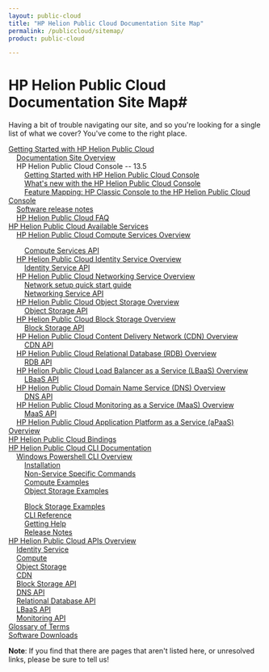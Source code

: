 ```yaml
---
layout: public-cloud
title: "HP Helion Public Cloud Documentation Site Map"
permalink: /publiccloud/sitemap/
product: public-cloud

---
```

<!--PUBLISHED-->
# HP Helion Public Cloud Documentation Site Map#

Having a bit of trouble navigating our site, and so you're looking for a single list of what we cover?  You've come to the right place.

[Getting Started with HP Helion Public Cloud](/publiccloud/overview/)<br>
&nbsp;&nbsp;&nbsp;&nbsp;[Documentation Site Overview](/publiccloud/site-overview)<br>
&nbsp;&nbsp;&nbsp;&nbsp;HP Helion Public Cloud Console -- 13.5<br>
&nbsp;&nbsp;&nbsp;&nbsp;&nbsp;&nbsp;&nbsp;&nbsp;[Getting Started with HP Helion Public Cloud Console](/publiccloud/hpcloudconsole/)<br>
&nbsp;&nbsp;&nbsp;&nbsp;&nbsp;&nbsp;&nbsp;&nbsp;[What's new with the HP Helion Public Cloud Console](/publiccloud/whats_new_with_HP_Cloud_Console/)<br>
&nbsp;&nbsp;&nbsp;&nbsp;&nbsp;&nbsp;&nbsp;&nbsp;[Feature Mapping: HP Classic Console to the HP Helion Public Cloud Console](/publiccloud/hpcloudconsolefeaturemap/)<br>
&nbsp;&nbsp;&nbsp;&nbsp;[Software release notes](/publiccloud/release-notes/)<br>
&nbsp;&nbsp;&nbsp;&nbsp;[HP Helion Public Cloud FAQ](/publiccloud/faq)<br>
[HP Helion Public Cloud Available Services](/publiccloud/services/)<br> 
&nbsp;&nbsp;&nbsp;&nbsp;[HP Helion Public Cloud Compute Services Overview](/publiccloud/compute)<br>
<!-- Hiding until we can find the file
&nbsp;&nbsp;&nbsp;&nbsp;&nbsp;&nbsp;&nbsp;&nbsp;[Using the Compute Service](/compute/using/)<br> -->
&nbsp;&nbsp;&nbsp;&nbsp;&nbsp;&nbsp;&nbsp;&nbsp;[Compute Services API](/publiccloud/api/compute/)<br>
&nbsp;&nbsp;&nbsp;&nbsp;[HP Helion Public Cloud Identity Service Overview](/publiccloud/identity/)<br>
&nbsp;&nbsp;&nbsp;&nbsp;&nbsp;&nbsp;&nbsp;&nbsp;[Identity Service API](/publiccloud/api/identity/)<br>
&nbsp;&nbsp;&nbsp;&nbsp;[HP Helion Public Cloud Networking Service Overview](/publiccloud/compute/network/overview/)<br>
&nbsp;&nbsp;&nbsp;&nbsp;&nbsp;&nbsp;&nbsp;&nbsp;[Network setup quick start guide](/publiccloud/compute/network/quick-start/)<br>
&nbsp;&nbsp;&nbsp;&nbsp;&nbsp;&nbsp;&nbsp;&nbsp;[Networking Service API](/publiccloud/api/networking/)<br>
&nbsp;&nbsp;&nbsp;&nbsp;[HP Helion Public Cloud Object Storage Overview](/publiccloud/object-storage/)<br>
&nbsp;&nbsp;&nbsp;&nbsp;&nbsp;&nbsp;&nbsp;&nbsp;[Object Storage API](/publiccloud/api/object-storage/)<br>
&nbsp;&nbsp;&nbsp;&nbsp;[HP Helion Public Cloud Block Storage Overview](/publiccloud/block-storage/)<br>
&nbsp;&nbsp;&nbsp;&nbsp;&nbsp;&nbsp;&nbsp;&nbsp;[Block Storage API](/publiccloud/api/block-storage/)<br>
&nbsp;&nbsp;&nbsp;&nbsp;[HP Helion Public Cloud Content Delivery Network (CDN) Overview](/publiccloud/cdn/)<br>
&nbsp;&nbsp;&nbsp;&nbsp;&nbsp;&nbsp;&nbsp;&nbsp;[CDN API](/publiccloud/cdn/api/)<br>
&nbsp;&nbsp;&nbsp;&nbsp;[HP Helion Public Cloud Relational Database (RDB) Overview](/publiccloud/rdb)<br>
&nbsp;&nbsp;&nbsp;&nbsp;&nbsp;&nbsp;&nbsp;&nbsp;[RDB API](/publiccloud/api/dbaas/)<br>
&nbsp;&nbsp;&nbsp;&nbsp;[HP Helion Public Cloud Load Balancer as a Service (LBaaS) Overview](/publiccloud/lbaas)<br>
&nbsp;&nbsp;&nbsp;&nbsp;&nbsp;&nbsp;&nbsp;&nbsp;[LBaaS API](/publiccloud/api/lbaas)<br>
&nbsp;&nbsp;&nbsp;&nbsp;[HP Helion Public Cloud Domain Name Service (DNS) Overview](/publiccloud/dns)<br>
&nbsp;&nbsp;&nbsp;&nbsp;&nbsp;&nbsp;&nbsp;&nbsp;[DNS API](/publiccloud/api/dns)<br>
&nbsp;&nbsp;&nbsp;&nbsp;[HP Helion Public Cloud Monitoring as a Service (MaaS) Overview](/publiccloud/maas)<br>
&nbsp;&nbsp;&nbsp;&nbsp;&nbsp;&nbsp;&nbsp;&nbsp;[MaaS API](/publiccloud/api/monitoring)<br>
&nbsp;&nbsp;&nbsp;&nbsp;[HP Helion Public Cloud Application Platform as a Service (aPaaS) Overview](/apaas)<br>
[HP Helion Public Cloud Bindings](/publiccloud/bindings)<br>
[HP Helion Public Cloud CLI Documentation](/publiccloud/cli)<br>
&nbsp;&nbsp;&nbsp;&nbsp;[Windows Powershell CLI Overview](/publiccloud/cli/windows/)<br>
&nbsp;&nbsp;&nbsp;&nbsp;&nbsp;&nbsp;&nbsp;&nbsp;[Installation](/publiccloud/cli/windows/installation)<br>
&nbsp;&nbsp;&nbsp;&nbsp;&nbsp;&nbsp;&nbsp;&nbsp;[Non-Service Specific Commands](/publiccloud/cli/windows/commands)<br>
&nbsp;&nbsp;&nbsp;&nbsp;&nbsp;&nbsp;&nbsp;&nbsp;[Compute Examples](/publiccloud/cli/windows/compute)<br>
&nbsp;&nbsp;&nbsp;&nbsp;&nbsp;&nbsp;&nbsp;&nbsp;[Object Storage Examples](/publiccloud/cli/windows/containers-and-folders)<br>
<!--&nbsp;&nbsp;&nbsp;&nbsp;&nbsp;&nbsp;&nbsp;&nbsp;[CDN Examples](/cli/windows/2/cdn)<br>-->
&nbsp;&nbsp;&nbsp;&nbsp;&nbsp;&nbsp;&nbsp;&nbsp;[Block Storage Examples](/publiccloud/cli/windows/block-storage)<br>
&nbsp;&nbsp;&nbsp;&nbsp;&nbsp;&nbsp;&nbsp;&nbsp;[CLI Reference](/publiccloud/cli/windows/reference)<br>
&nbsp;&nbsp;&nbsp;&nbsp;&nbsp;&nbsp;&nbsp;&nbsp;[Getting Help](/publiccloud/cli/windows/help)<br>
&nbsp;&nbsp;&nbsp;&nbsp;&nbsp;&nbsp;&nbsp;&nbsp;[Release Notes](/publiccloud/cli/windows/release-notes)<br>
[HP Helion Public Cloud APIs Overview](/publiccloud/api)<br>
&nbsp;&nbsp;&nbsp;&nbsp;[Identity Service](/publiccloud/api/identity/)<br>
&nbsp;&nbsp;&nbsp;&nbsp;[Compute](/publiccloud/api/compute)<br>
&nbsp;&nbsp;&nbsp;&nbsp;[Object Storage](/publiccloud/api/object-storage)<br>
&nbsp;&nbsp;&nbsp;&nbsp;[CDN](/publiccloud/api/CDN)<br>
&nbsp;&nbsp;&nbsp;&nbsp;[Block Storage API](/publiccloud/api/block-storage/)<br>
&nbsp;&nbsp;&nbsp;&nbsp;[DNS API](/publiccloud/api/dns)<br>
&nbsp;&nbsp;&nbsp;&nbsp;[Relational Database API](/publiccloud/api/dbaas)<br>
&nbsp;&nbsp;&nbsp;&nbsp;[LBaaS API](/publiccloud/api/lbaas)<br>
&nbsp;&nbsp;&nbsp;&nbsp;[Monitoring API](/publiccloud/api/monitoring)<br>
[Glossary of Terms](/publiccloud/glossary)<br>
[Software Downloads](/publiccloud/downloads)<br>

**Note**: If you find that there are pages that aren't listed here, or unresolved links, please be sure to tell us!
